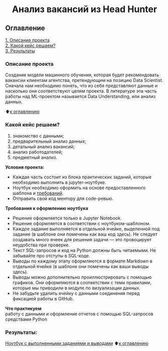 # <center> Анализ вакансий из Head Hunter


## Оглавление  
[1. Описание проекта](https://github.com/adriashka/sf_ds_work/blob/master/Projects/project_2_hh/README.md#Описание-проекта)  
[2. Какой кейс решаем?](https://github.com/adriashka/sf_ds_work/blob/master/Projects/project_2_hh/README.md#Какой-кейс-решаем)  
[3. Результаты](https://github.com/adriashka/sf_ds_work/blob/master/Projects/project_2_hh/README.md#Результаты)    


### Описание проекта    
Создание модели машинного обучения, которая будет рекомендовать вакансии клиентам агентства, претендующим на позицию Data Scientist. Сначала нам необходимо понять, что из себя представляют данные и насколько они соответствуют целям проекта. В литературе эта часть работы над ML-проектом называется Data Understanding, или анализ данных.

:arrow_up:[к оглавлению](https://github.com/adriashka/sf_ds_work/blob/master/Projects/project_2_hh/README.md#Оглавление)


### Какой кейс решаем?    
1. знакомство с данными;
2. предварительный анализ данных;
3. детальный анализ вакансий;
4. анализ работодателей;
5. предметный анализ.

**Условия проекта:**  
- Каждая часть состоит из блока практических заданий, которые необходимо выполнить в jupyter-ноутбуке.
- Ноутбук необходимо оформить на основе предоставленного шаблона и [требований](https://github.com/adriashka/sf_ds_work/blob/master/Projects/project_2_hh/README.md#Требования-к-оформлению-ноутбука).
- Отправить свой код ментору для code-ревью.

**Требования к оформлению ноутбука**

- Решение оформляется только в Jupyter Notebook.
- Решение оформляется в соответствии с ноутбуком-шаблоном.
- Каждое задание выполняется в отдельной ячейке, выделенной под задание (в шаблоне они помечены как ваш код здесь). Не следует создавать много ячеек для решения задачи — это провоцирует неудобства при проверке.
- Текст SQL-запросов и код на Python должны быть читаемыми. Не забывайте про отступы в SQL-коде.
- Выводы по каждому этапу оформляются в формате Markdown в отдельной ячейке (в шаблоне они помечены как ваши выводы здесь).
- Выводы можно дополнительно проиллюстрировать с помощью графиков. Они оформляются в соответствии с теми правилами, которые мы приводили в модуле по визуализации данных.
- Не забудьте удалить ячейку с данными соединения перед фиксацией работы в GitHub.

**Что практикуем**     
работу с данными и оформление отчетов с помощью SQL-запросов средствами Python 

### Результаты:  
[Ноутбук с выполненными заданиями и выводами](https://github.com/adriashka/sf_ds_work/blob/master/Projects/project_2_hh/Project_2_analisys_vacancies_HHru.ipynb)
:arrow_up:[к оглавлению](https://github.com/adriashka/sf_ds_work/blob/master/Projects/project_2_hh/README.md#Оглавление)
